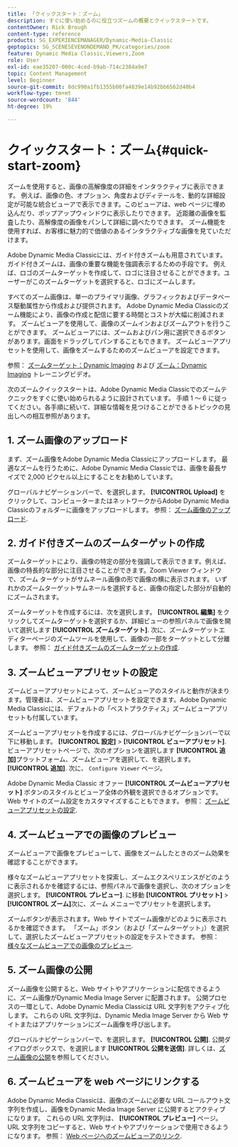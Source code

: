 ```yaml
---
title: 「クイックスタート：ズーム」
description: すぐに使い始めるのに役立つズームの概要とクイックスタートです。
contentOwner: Rick Brough
content-type: reference
products: SG_EXPERIENCEMANAGER/Dynamic-Media-Classic
geptopics: SG_SCENESEVENONDEMAND_PK/categories/zoom
feature: Dynamic Media Classic,Viewers,Zoom
role: User
exl-id: eae35207-000c-4ced-b9ab-714c2384a9e7
topic: Content Management
level: Beginner
source-git-commit: 8dc990a1fb1355b00fa4839e14b92bb6562d40b4
workflow-type: tm+mt
source-wordcount: '844'
ht-degree: 19%

---
```


# クイックスタート：ズーム{#quick-start-zoom}

ズームを使用すると、画像の高解像度の詳細をインタラクティブに表示できます。 例えば、画像の色、オプション、角度およびディテールを、動的な詳細設定が可能な統合ビューアで表示できます。このビューアは、web ページに埋め込んだり、ポップアップウィンドウに表示したりできます。 近距離の画像を監査したり、高解像度の画像をパンして詳細に調べたりできます。 ズーム機能を使用すれば、お客様に魅力的で価値のあるインタラクティブな画像を見ていただけます。

Adobe Dynamic Media Classicには、ガイド付きズームも用意されています。ガイド付きズームは、画像の重要な機能を強調表示するための手段です。 例えば、ロゴのズームターゲットを作成して、ロゴに注目させることができます。ユーザーがこのズームターゲットを選択すると、ロゴにズームします。

すべてのズーム画像は、単一のプライマリ画像、グラフィックおよびデータベース駆動属性から作成および提供されます。 Adobe Dynamic Media Classicのズーム機能により、画像の作成と配信に要する時間とコストが大幅に削減されます。 ズームビューアを使用して、画像のズームインおよびズームアウトを行うことができます。 ズームビューアには、ズームおよびパン用に選択できるボタンがあります。画面をドラッグしてパンすることもできます。 ズームビューアプリセットを使用して、画像をズームするためのズームビューアを設定できます。

参照： [ズームターゲット：Dynamic Imaging](https://s7d5.scene7.com/s7viewers/html5/VideoViewer.html?videoserverurl=https://s7d5.scene7.com/is/content/&amp;emailurl=https://s7d5.scene7.com/s7/emailFriend&amp;serverUrl=https://s7d5.scene7.com/is/image/&amp;config=Scene7SharedAssets/Universal_HTML5_Video&amp;contenturl=https://s7d5.scene7.com/skins/&amp;asset=S7tutorials/559_Zoom%20Target%20Tool_converted%20renamed_Dynamic%20Imaging-AVS) および [ズーム：Dynamic Imaging](https://s7d5.scene7.com/s7viewers/html5/VideoViewer.html?videoserverurl=https://s7d5.scene7.com/is/content/&amp;emailurl=https://s7d5.scene7.com/s7/emailFriend&amp;serverUrl=https://s7d5.scene7.com/is/image/&amp;config=Scene7SharedAssets/Universal_HTML5_Video&amp;contenturl=https://s7d5.scene7.com/skins/&amp;asset=S7tutorials/560_Zoom_converted%20renamed_Dynamic%20Imaging-AVS) トレーニングビデオ。

次のズームクイックスタートは、Adobe Dynamic Media Classicでのズームテクニックをすぐに使い始められるように設計されています。 手順 1 ～ 6 に従ってください。各手順に続いて、詳細な情報を見つけることができるトピックの見出しへの相互参照があります。

## 1. ズーム画像のアップロード

まず、ズーム画像をAdobe Dynamic Media Classicにアップロードします。 最適なズームを行うために、Adobe Dynamic Media Classicでは、画像を最長サイズで 2,000 ピクセル以上にすることをお勧めしています。

グローバルナビゲーションバーで、を選択します。 **[!UICONTROL Upload]** をクリックして、コンピューターまたはネットワークからAdobe Dynamic Media Classicのフォルダーに画像をアップロードします。 参照： [ズーム画像のアップロード](uploading-zoom-images.md#uploading_zoom_images).

## 2. ガイド付きズームのズームターゲットの作成

ズームターゲットにより、画像の特定の部分を強調して表示できます。例えば、画像の特長的な部分に注目させることができます。Zoom Viewer ウィンドウで、ズーム ターゲットがサムネール画像の形で画像の横に表示されます。 いずれかのズームターゲットサムネールを選択すると、画像の指定した部分が自動的にズームされます。

ズームターゲットを作成するには、次を選択します。 **[!UICONTROL 編集]** をクリックしてズームターゲットを選択するか、詳細ビューの参照パネルで画像を開いて選択します **[!UICONTROL ズームターゲット]**. 次に、ズームターゲットエディターページのズームツールを使用して、画像の一部をターゲットとして分離します。 参照： [ガイド付きズームのズームターゲットの作成](creating-zoom-targets-guided-zoom.md#creating_zoom_targets_for_guided_zoom).

## 3. ズームビューアプリセットの設定

ズームビューアプリセットによって、ズームビューアのスタイルと動作が決まります。管理者は、ズームビューアプリセットを設定できます。Adobe Dynamic Media Classicには、デフォルトの「ベストプラクティス」ズームビューアプリセットも付属しています。

ズームビューアプリセットを作成するには、グローバルナビゲーションバーで以下に移動します。 **[!UICONTROL 設定]** > **[!UICONTROL ビューアプリセット]**. ビューアプリセットページで、次のオプションを選択します **[!UICONTROL 追加]**&#x200B;プラットフォーム、ズームビューアを選択して、を選択します。 **[!UICONTROL 追加]**. 次に、 `Configure Viewer` ページ。

Adobe Dynamic Media Classic オファー **[!UICONTROL ズームビューアプリセット]** ボタンのスタイルとビューア全体の外観を選択できるオプションです。 Web サイトのズーム設定をカスタマイズすることもできます。 参照： [ズームビューアプリセットの設定](setting-zoom-viewer-presets.md#setting_up_zoom_viewer_presets).

## 4. ズームビューアでの画像のプレビュー

ズームビューアで画像をプレビューして、画像をズームしたときのズーム効果を確認することができます。

様々なズームビューアプリセットを探索し、ズームエクスペリエンスがどのように表示されるかを確認するには、参照パネルで画像を選択し、次のオプションを選択します。 **[!UICONTROL プレビュー]**. に移動 **[!UICONTROL プリセット]** > **[!UICONTROL ズーム]**&#x200B;次に、ズーム メニューでプリセットを選択します。

ズームボタンが表示されます。Web サイトでズーム画像がどのように表示されるかを確認できます。 「ズーム」ボタン（および「ズームターゲット」）を選択して、選択したズームビューアプリセットの設定をテストできます。 参照： [様々なズームビューアでの画像のプレビュー](previewing-image-assets-different-zoom.md#previewing_image_assets_with_different_zoom_viewers).

## 5. ズーム画像の公開

ズーム画像を公開すると、Web サイトやアプリケーションに配信できるように、ズーム画像がDynamic Media Image Server に配置されます。 公開プロセスの一環として、Adobe Dynamic Media Classicは URL 文字列をアクティブ化します。 これらの URL 文字列は、Dynamic Media Image Server から Web サイトまたはアプリケーションにズーム画像を呼び出します。

グローバルナビゲーションバーで、を選択します。 **[!UICONTROL 公開]**. 公開ダイアログボックスで、を選択します **[!UICONTROL 公開を送信]**. 詳しくは、[ズーム画像の公開](publishing-zoom-images.md#publishing_zoom_images)を参照してください。

## 6. ズームビューアを web ページにリンクする

Adobe Dynamic Media Classicは、画像のズームに必要な URL コールアウト文字列を作成し、画像をDynamic Media Image Server に公開するとアクティブになります。 これらの URL 文字列は、 **[!UICONTROL プレビュー]** ページ。 URL 文字列をコピーすると、Web サイトやアプリケーションで使用できるようになります。 参照： [Web ページへのズームビューアのリンク](linking-zoom-viewers-web-pages.md#linking_zoom_viewers_to_your_web_pages).
